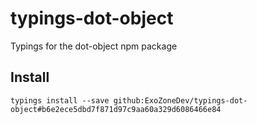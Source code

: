 # typings-dot-object
Typings for the dot-object npm package 

## Install
`typings install --save github:ExoZoneDev/typings-dot-object#b6e2ece5dbd7f871d97c9aa60a329d6086466e84`
